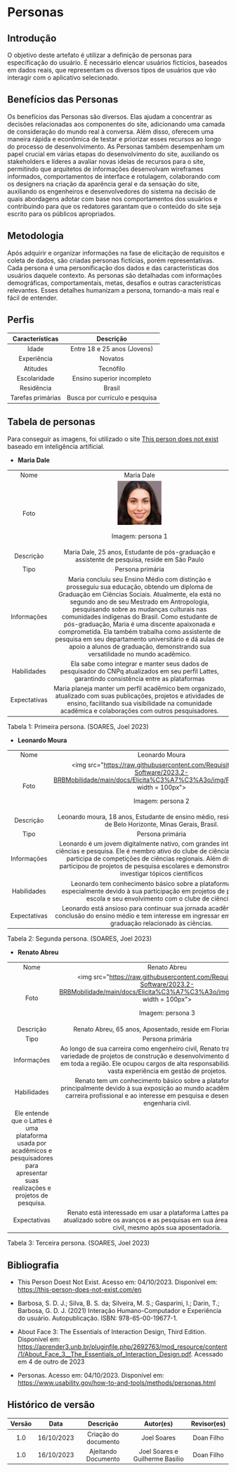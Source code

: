 # **Personas**

## **Introdução**

O objetivo deste artefato é utilizar a definição de personas para especificação do usuário. É necessário elencar usuários fictícios, baseados em dados reais, que representam os diversos tipos de usuários que vão interagir com o aplicativo selecionado.

## **Benefícios das Personas**

Os benefícios das Personas são diversos. Elas ajudam a concentrar as decisões relacionadas aos componentes do site, adicionando uma camada de consideração do mundo real à conversa. Além disso, oferecem uma maneira rápida e econômica de testar e priorizar esses recursos ao longo do processo de desenvolvimento. As Personas também desempenham um papel crucial em várias etapas do desenvolvimento do site, auxiliando os stakeholders e líderes a avaliar novas ideias de recursos para o site, permitindo que arquitetos de informações desenvolvam wireframes informados, comportamentos de interface e rotulagem, colaborando com os designers na criação da aparência geral e da sensação do site, auxiliando os engenheiros e desenvolvedores do sistema na decisão de quais abordagens adotar com base nos comportamentos dos usuários e contribuindo para que os redatores garantam que o conteúdo do site seja escrito para os públicos apropriados.

## **Metodologia**

Após adquirir e organizar informações na fase de elicitação de requisitos e coleta de dados, são criadas personas fictícias, porém representativas. Cada persona é uma personificação dos dados e das características dos usuários daquele contexto. As personas são detalhadas com informações demográficas, comportamentais, metas, desafios e outras características relevantes. Esses detalhes humanizam a persona, tornando-a mais real e fácil de entender.


## **Perfis**

| Características |  Descrição  |
| :-----:  | :-----: |
| Idade  | Entre 18 e 25 anos (Jovens) |
| Experiência | Novatos|
| Atitudes | Tecnófilo |
| Escolaridade | Ensino superior incompleto |
| Residência | Brasil |
| Tarefas primárias | Busca por currículo e pesquisa |


## **Tabela de personas**

Para conseguir as imagens, foi utilizado o site [This person does not exist](https://this-person-does-not-exist.com/en) baseado em inteligência artificial.

+ **Maria Dale**

|    |    |
| :----: | :---------------------: |
|  Nome  |   Maria Dale   |
|  Foto  |   <img src="https://raw.githubusercontent.com/Requisitos-de-Software/2023.2-BRBMobilidade/main/docs/Elicita%C3%A7%C3%A3o/img/Persona1.png" width = 100px><p>Imagem:  persona 1 |
| Descrição | Maria Dale, 25 anos, Estudante de pós-graduação e assistente de pesquisa, reside em São Paulo |
| Tipo| Persona primária |
| Informações | Maria concluiu seu Ensino Médio com distinção e prosseguiu sua educação, obtendo um diploma de Graduação em Ciências Sociais. Atualmente, ela está no segundo ano de seu Mestrado em Antropologia, pesquisando sobre as mudanças culturais nas comunidades indígenas do Brasil. Como estudante de pós-graduação, Maria é uma discente apaixonada e comprometida. Ela também trabalha como assistente de pesquisa em seu departamento universitário e dá aulas de apoio a alunos de graduação, demonstrando sua versatilidade no mundo acadêmico. |
| Habilidades | Ela sabe como integrar e manter seus dados de pesquisador do CNPq atualizados em seu perfil Lattes, garantindo consistência entre as plataformas |
| Expectativas | Maria planeja manter um perfil acadêmico bem organizado, atualizado com suas publicações, projetos e atividades de ensino, facilitando sua visibilidade na comunidade acadêmica e colaborações com outros pesquisadores. |

Tabela 1: Primeira persona. (SOARES, Joel 2023)

+ **Leonardo Moura**

|    |    |
| :----: | :---------------------: |
|  Nome  | Leonardo Moura  |
|  Foto  |   <img src="https://raw.githubusercontent.com/Requisitos-de-Software/2023.2-BRBMobilidade/main/docs/Elicita%C3%A7%C3%A3o/img/Persona2.png" width = 100px"><p>Imagem:  persona 2|
| Descrição | Leonardo moura, 18 anos, Estudante de ensino médio,  reside na cidade de Belo Horizonte, Minas Gerais, Brasil. |
| Tipo | Persona primária |
| Informações | Leonardo é um jovem digitalmente nativo, com grandes interessem em ciências e pesquisa. Ele é membro ativo do clube de ciências da escola e participa de competições de ciências regionais. Além disso, ele já participou de projetos de pesquisa escolares e demonstrou paixão por investigar tópicos científicos|
| Habilidades | Leonardo tem conhecimento básico sobre a plataforma Lattes, especialmente devido à sua participação em projetos de pesquisa na escola e seu envolvimento com o clube de ciências. |
| Expectativas |Leonardo está ansioso para continuar sua jornada acadêmica após a conclusão do ensino médio e tem interesse em ingressar em um curso de graduação relacionado às ciências. |

Tabela 2: Segunda persona. (SOARES, Joel 2023)


+ **Renato Abreu**

|    |    |
| :----: | :---------------------: |
|  Nome  | Renato Abreu  |
|  Foto  |   <img src="https://raw.githubusercontent.com/Requisitos-de-Software/2023.2-BRBMobilidade/main/docs/Elicita%C3%A7%C3%A3o/img/Persona3.png" width = 100px"><p>Imagem:  persona 3|
| Descrição | Renato Abreu, 65 anos, Aposentado, reside em Florianópolis-SC|
| Tipo | Persona primária |
| Informações |  Ao longo de sua carreira como engenheiro civil, Renato trabalhou em uma variedade de projetos de construção e desenvolvimento de infraestrutura em toda a região. Ele ocupou cargos de alta responsabilidade e acumulou vasta experiência em gestão de projetos. |
| Habilidades | Renato tem um conhecimento básico sobre a plataforma Lattes, principalmente devido à sua exposição ao mundo acadêmico durante sua carreira profissional e ao interesse em pesquisa e desenvolvimento na engenharia civil.
Ele entende que o Lattes é uma plataforma usada por acadêmicos e pesquisadores para apresentar suas realizações e projetos de pesquisa. |
| Expectativas | Renato está interessado em usar a plataforma Lattes para manter-se atualizado sobre os avanços e as pesquisas em sua área de engenharia civil, mesmo após sua aposentadoria. |

Tabela 3: Terceira persona. (SOARES, Joel 2023)

## **Bibliografia**

- This Person Doest Not Exist. Acesso em: 04/10/2023. Disponível em: https://this-person-does-not-exist.com/en

- Barbosa, S. D. J.; Silva, B. S. da; Silveira, M. S.; Gasparini, I.; Darin, T.; Barbosa, G. D. J. (2021) Interação Humano-Computador e Experiência do usuário. Autopublicação. ISBN: 978-65-00-19677-1.

- About Face 3: The Essentials of Interaction Design, Third Edition. Disponível em: https://aprender3.unb.br/pluginfile.php/2692763/mod_resource/content/1/About_Face_3__The_Essentials_of_Interaction_Design.pdf. Acessado em 4 de outro de 2023

- Personas. Acesso em: 04/10/2023. Disponível em: https://www.usability.gov/how-to-and-tools/methods/personas.html

## **Histórico de versão**

| Versão | Data | Descrição | Autor(es) | Revisor(es) |
| :-: | :-: | :-: | :-: | :-:|
| 1.0 | 16/10/2023 | Criação do documento | Joel Soares | Doan Filho |
| 1.0 | 16/10/2023 | Ajeitando Documento | Joel Soares e Guilherme Basilio | Doan Filho |